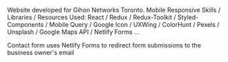Website developed for Gihon Networks Toronto.
Mobile Responsive 
Skills / Libraries / Resources Used: React / Redux / Redux-Toolkit / Styled-Components / Mobile Query / Google Icon / UXWing / ColorHunt / Pexels / Unsplash / Google Maps API / Netlify Forms ...

Contact form uses Netlify Forms to redirect form submissions to the business owner's email